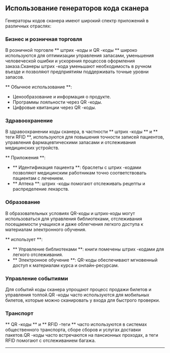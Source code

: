 ## Использование генераторов кода сканера

Генераторы кодов сканера имеют широкий спектр приложений в различных отраслях:

### Бизнес и розничная торговля
В розничной торговле ** штрих -коды и QR -коды ** широко используются для оптимизации управления запасами, уменьшения человеческой ошибки и ускорения процессов оформления заказа.Сканеры штрих -кода уменьшают необходимость в ручном въезде и позволяют предприятиям поддерживать точные уровни запасов.

** Обычное использование **:
- Ценообразование и информация о продукте.
- Программы лояльности через QR -коды.
- Цифровые квитанции через QR -коды.

### Здравоохранение
В здравоохранении коды сканера, в частности ** штрих -коды ** и ** теги RFID **, используются для повышения точности записей пациентов, управления фармацевтическими запасами и отслеживания медицинских устройств.

** Приложения **:
- ** Идентификация пациента **: браслеты с штрих -кодами позволяют медицинским работникам точно соответствовать пациентам с лечением.
- ** Аптека **: штрих -коды помогают отслеживать рецепты и распределение лекарств.

### Образование
В образовательных условиях QR-коды и штрих-коды могут использоваться для управления библиотеками, отслеживания посещаемости учащихся и даже облегчения легкого доступа к материалам электронного обучения.

** использует **:
- ** Управление библиотеками **: книги помечены штрих -кодами для легкого отслеживания.
- ** Электронное обучение **: QR-коды обеспечивают мгновенный доступ к материалам курса и онлайн-ресурсам.

### Управление событиями
Для событий коды сканера упрощают процесс продажи билетов и управления толпой.QR -коды часто используются для мобильных билетов, которые можно сканировать у входа для быстрого проверки.

### Транспорт
** QR -коды ** и ** RFID -теги ** часто используются в системах общественного транспорта, сборе сборов и услугах доставки пакетов.QR -коды часто встречаются на пансионных проходах, а теги RFID помогают с отслеживанием багажа.

---